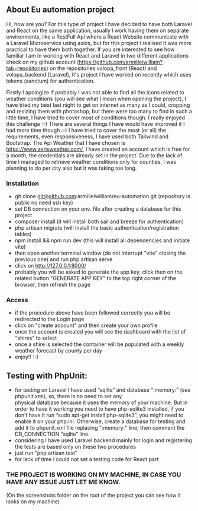 ## About Eu automation project
Hi,
how are you? For this type of project I have decided to have both Laravel and React on the same application, usually I 
work having them on separate environments, like a RestFull Api where a React Website communicate with a Laravel Microservice
using axios, but for this project I realised it was more practical to have them both together. If you are interested to
see how familiar I am in working with React and Laravel in two different applications check on my github account 
(https://github.com/armilleiwilliam?tab=repositories) on the repositories volopa_front (React) and volopa_backend (Laravel), 
it's project I have worked on recently which uses tokens (sanctum) for authentication. 

Firstly I apologize if probably I was not able to find all the icons related to weather conditions (you will see what I mean when opening the project), 
I have tried my best last night to get on internet as many as I could, cropping and resizing them with photoshop, but there were too many
to find in such a little time, I have tried to cover most of conditions though.
I really enjoyed this challenge :-)
There are several things I have would have improved if I had more time though :-)
I have tried to cover the most (or all) the requirements, even responsiveness, I have used both Tailwind and Bootstrap.
The Api Weather that I have chosen is https://www.aerisweather.com/, I have created an account which is free for a month,
the credentials are already set in the project. Due to the lack of time I managed to retrieve weather conditions only
for counties, I was planning to do per city also but it was taking too long. 


### Installation
- git clone git@github.com:armilleiwilliam/eu-automation.git (repository is public no need ssh key)
- set DB connection on your env. file after creating a database for this project
- composer install (it will install both sail and breeze for authentication)
- php artisan migrate (will install the basic authentication/registration tables)
- npm install && npm run dev (this will install all dependencies and initiate vite)
- then open another terminal window (do not interrupt "vite" closing the previous one) and run php artisan serve
- click on http://127.0.0.1:8000/
- probably you will be asked to generate the app key, click then on the related button "GENERATE APP KEY" to the top 
right corner of the browser, then refresh the page

### Access
- if the procedure above have been followed correctly you will be redirected to the Login page
- click on "create account" and then create your own profile 
- once the account is created you will see the dashboard with the list of "shires" to select
- once a shire is selected the container will be populated with a weekly weather forecast by county per day
- enjoy!!  :-)

## Testing with PhpUnit:
- for testing on Laravel I have used “sqlite” and database “:memory:” (see phpunit.xml), so, there is no need to set any  
  physical database because it uses the memory of your machine. But in order to have it working you need to have
  php-sqlite3 installed, if you don’t have it run “sudo apt-get install php-sqlite3”, you might need to enable it on your
  php.ini. Otherwise, create a database for testing and add it to phpunit.xml file replacing ":memory:" line, then comment
  the DB_CONNECTION “sqlite” line.
- considering I have used Laravel backend mainly for login and registering the tests are based only on these two procedures
- just run "pnp artisan test"
- for lack of time I could not set a testing code for React part


### THE PROJECT IS WORKING ON MY MACHINE, IN CASE YOU HAVE ANY ISSUE JUST LET ME KNOW. 
(On the screenshots folder on the root of the project you can see how it looks on my machine)

